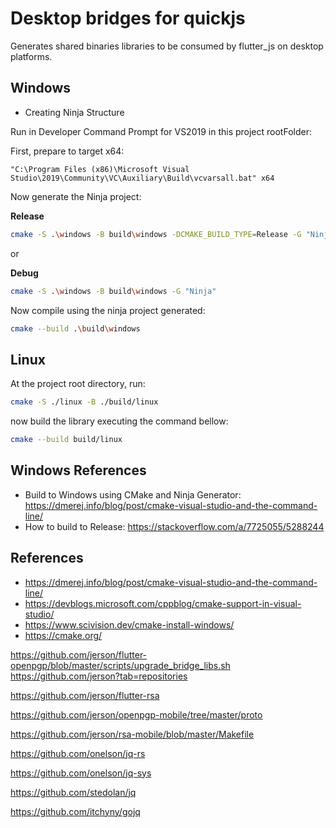 # Desktop bridges for quickjs

Generates shared binaries libraries to be consumed by flutter_js on desktop platforms.

## Windows

* Creating Ninja Structure

Run in Developer Command Prompt for VS2019 in this project rootFolder:

First, prepare to target x64:

```
"C:\Program Files (x86)\Microsoft Visual Studio\2019\Community\VC\Auxiliary\Build\vcvarsall.bat" x64
```

Now generate the Ninja project:

**Release**

```bash
cmake -S .\windows -B build\windows -DCMAKE_BUILD_TYPE=Release -G "Ninja"
```

or 

**Debug**

```bash
cmake -S .\windows -B build\windows -G "Ninja"
```

Now compile using the ninja project generated:

```bash
cmake --build .\build\windows
```

## Linux

At the project root directory, run:

```bash
cmake -S ./linux -B ./build/linux
```

now build the library executing the command bellow:

```bash
cmake --build build/linux
```
## Windows References

* Build to Windows using CMake and Ninja Generator: https://dmerej.info/blog/post/cmake-visual-studio-and-the-command-line/
* How to build to Release: https://stackoverflow.com/a/7725055/5288244

## References

* https://dmerej.info/blog/post/cmake-visual-studio-and-the-command-line/
* https://devblogs.microsoft.com/cppblog/cmake-support-in-visual-studio/
* https://www.scivision.dev/cmake-install-windows/
* https://cmake.org/

https://github.com/jerson/flutter-openpgp/blob/master/scripts/upgrade_bridge_libs.sh
https://github.com/jerson?tab=repositories


https://github.com/jerson/flutter-rsa


https://github.com/jerson/openpgp-mobile/tree/master/proto

https://github.com/jerson/rsa-mobile/blob/master/Makefile

https://github.com/onelson/jq-rs

https://github.com/onelson/jq-sys

https://github.com/stedolan/jq

https://github.com/itchyny/gojq
